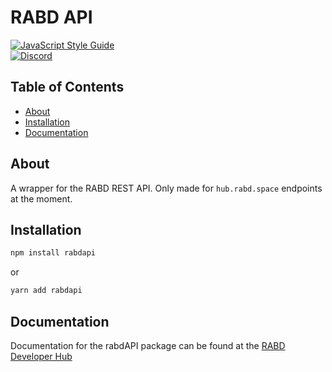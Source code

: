 # RABD API

<a href="https://standardjs.com"><img src="https://img.shields.io/badge/code_style-standard-brightgreen.svg" alt="JavaScript Style Guide"></a>
<br>
<a href="https://discord.gg/Pu28fkc"><img src="https://img.shields.io/discord/747991393791639604" alt="Discord"></a>

## Table of Contents

- [About](#about)
- [Installation](#installation)
- [Documentation](#documentation)

## About

A wrapper for the RABD REST API. Only made for `hub.rabd.space` endpoints at the moment.

## Installation

```bash
npm install rabdapi
```

or

```bash
yarn add rabdapi
```

## Documentation

Documentation for the rabdAPI package can be found at the [RABD Developer Hub](https://developer.rabd.space/)
